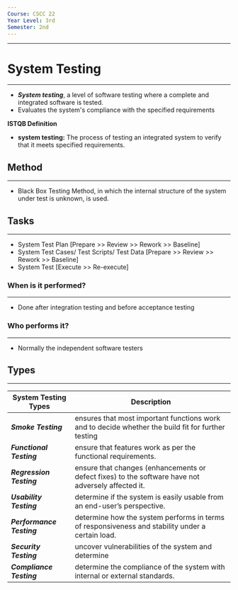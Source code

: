 ```yaml
---
Course: CSCC 22
Year Level: 3rd
Semester: 2nd
---
```

---

# System Testing
---
- ***System testing***, a level of software testing where a complete and integrated software is tested. 
- Evaluates the system's compliance with the specified requirements

**ISTQB Definition**  
- **system testing:** The process of testing an integrated system to verify that it meets specified requirements.

## Method
---
- Black Box Testing Method, in which the internal structure of the system under test is unknown, is used.

## Tasks
---
- System Test Plan [Prepare >> Review >> Rework >> Baseline]
- System Test Cases/ Test Scripts/ Test Data [Prepare >> Review >> Rework >> Baseline]
- System Test [Execute >> Re-execute]

### When is it performed?
---
- Done after integration testing and before acceptance testing

### Who performs it?
---
- Normally the independent software testers

## Types
---

| **System Testing Types**  | **Description**                                                                                    |
| ------------------------- | -------------------------------------------------------------------------------------------------- |
| ***Smoke Testing***       | ensures that most important functions work and to decide whether the build fit for further testing |
| ***Functional Testing***  | ensure that features work as per the functional requirements.                                      |
| ***Regression Testing***  | ensure that changes (enhancements or defect fixes) to the software have not adversely affected it. |
| ***Usability Testing***   | determine if the system is easily usable from an end-user’s perspective.                           |
| ***Performance Testing*** | determine how the system performs in terms of responsiveness and stability under a certain load.   |
| ***Security Testing***    | uncover vulnerabilities of the system and determine                                                |
| ***Compliance Testing***  | determine the compliance of the system with internal or external standards.                        |
